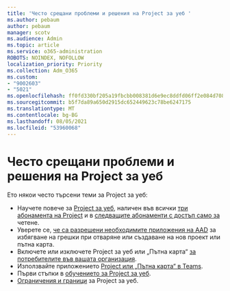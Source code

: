 ```yaml
---
title: 'Често срещани проблеми и решения на Project за уеб '
ms.author: pebaum
author: pebaum
manager: scotv
ms.audience: Admin
ms.topic: article
ms.service: o365-administration
ROBOTS: NOINDEX, NOFOLLOW
localization_priority: Priority
ms.collection: Adm_O365
ms.custom:
- "9002603"
- "5021"
ms.openlocfilehash: ff0fd330bf205a19fbcbb008381d6e9ec8ddfd06ff2e084d708cffac9f16f079
ms.sourcegitcommit: b5f7da89a650d2915dc652449623c78be6247175
ms.translationtype: MT
ms.contentlocale: bg-BG
ms.lasthandoff: 08/05/2021
ms.locfileid: "53960068"
---
```

# <a name="project-for-the-web-common-issues-and-resolutions"></a>Често срещани проблеми и решения на Project за уеб 

Ето някои често търсени теми за Project за уеб:

- Научете повече за [Project за уеб](https://support.microsoft.com/office/what-is-project-for-the-web-c19b2421-3c9d-4037-97c6-f66b6e1d2eb5), наличен във всички [три абонамента на Project](https://products.office.com/project/compare-microsoft-project-management-software) и в [следващите абонаменти с достъп само за](https://docs.microsoft.com/project-for-the-web/office-365-user-view-access-to-project-and-roadmap) четене.
- Уверете се, [че са разрешени необходимите приложения на AAD](https://techcommunity.microsoft.com/t5/project-support-blog/roadmap-have-you-disabled-some-necessary-services/ba-p/815067) за избягване на грешки при отваряне или създаване на нов проект или пътна карта.
- Включете или изключете Project за уеб или „Пътна карта“ [за потребителите във вашата организация](https://docs.microsoft.com/project-for-the-web/turn-project-for-the-web-off).
- Използвайте приложението [Project или „Пътна карта“ в Teams](https://support.microsoft.com/office/2dc584e6-2f6c-4e2d-9008-0b3f6845eb52).
- Първи стъпки в [обучението за Project за уеб](https://support.office.com/article/50bf3e29-0f0d-4b7a-9d2c-7c78389b67ad).
- [Ограничения и граници](https://docs.microsoft.com/project-for-the-web/project-for-the-web-limits-and-boundaries) за Project за уеб.
